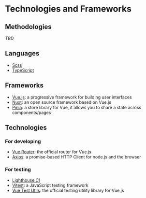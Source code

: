 # Technologies and Frameworks

## Methodologies

_TBD_

## Languages

- [Scss](https://sass-lang.com/)
- [TypeScript](https://www.typescriptlang.org/)

## Frameworks

- [Vue.js](https://vuejs.org/): a progressive framework for building user interfaces
- [Nuxt](https://v3.nuxtjs.org/): an open source framework based on Vue.js
- [Pinia](https://pinia.vuejs.org/): a store library for Vue, it allows you to share a state across components/pages

## Technologies

### For developing

- [Vue Router](https://router.vuejs.org/): the official router for Vue.js
- [Axios](https://axios-http.com/docs/intro): a promise-based HTTP Client for node.js and the browser

### For testing

- [Lighthouse CI](https://github.com/GoogleChrome/lighthouse-ci)
- [Vitest](https://vitest.dev/): a JavaScript testing framework
- [Vue Test Utils](https://test-utils.vuejs.org/guide/): the official testing utility library for Vue.js
